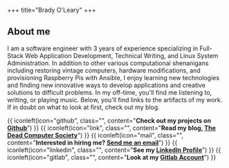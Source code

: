 +++
title="Brady O'Leary"
+++

## About me

I am a software engineer with 3 years of experience specializing in Full-Stack Web Application Development, Technical Writing, and Linux System Administration. In addition to other various computational shenanigans including restoring vintage computers, hardware modifications, and provisioning Raspberry Pis with Ansible, I enjoy learning new technologies and finding new innovative ways to develop applications and creative solutions to difficult problems. In my off-time, you'll find me listening to, writing, or playing music. Below, you'll find links to the artifacts of my work. If in doubt on what to look at first, check out my blog.

<!--{{ iconleft(icon="file-text", class="", content="<b>Review my <a href='resume.pdf'>Resume</a> and <a href='cv.pdf'>CV</a></b>") }}-->
{{ iconleft(icon="github", class="", content="<b>Check out my projects on <a href='https://github.com/mboleary'>Github</a></b>") }}
{{ iconleft(icon="link", class="", content="<b>Read my blog, <a href='https://deadcomputersociety.com'>The Dead Computer Society</a></b>") }}
{{ iconleft(icon="mail", class="", content="<b>Interested in hiring me? <a href='mailto:hireme@deadcomputersociety.com'>Send me an email</a></b>") }}
{{ iconleft(icon="linkedin", class="", content="<b>See my <a href='https://www.linkedin.com/in/mboleary'>LinkedIn Profile</a></b>") }}
{{ iconleft(icon="gitlab", class="", content="<b>Look at my <a href='https://gitlab.com/mboleary'>Gitlab Account</a></b>") }}